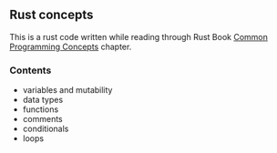 ## Rust concepts

This is a rust code written while reading through Rust Book [Common Programming Concepts](https://doc.rust-lang.org/book/ch03-00-common-programming-concepts.html) chapter.

### Contents

- variables and mutability
- data types
- functions
- comments
- conditionals
- loops